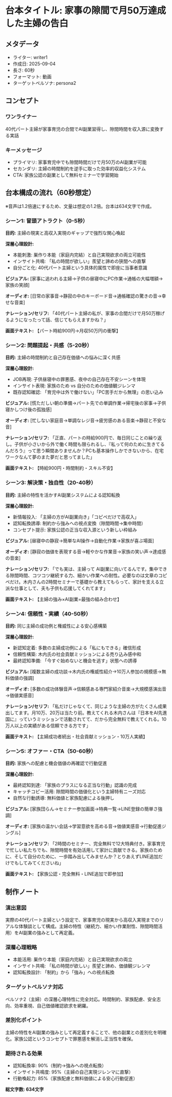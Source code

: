 # 台本タイトル: 家事の隙間で月50万達成した主婦の告白

## メタデータ
- ライター: writer1
- 作成日: 2025-09-04
- 長さ: 60秒
- フォーマット: 動画
- ターゲットペルソナ: persona2

## コンセプト
### ワンライナー
40代パート主婦が家事育児の合間でAI副業習得し、隙間時間を収入源に変換する実話

### キーメッセージ
- プライマリ: 家事育児中でも隙間時間だけで月50万のAI副業が可能
- セカンダリ: 主婦の時間制約を逆手に取った効率的収益化システム
- CTA: 家族公認の副業として無料セミナーで学習開始

## 台本構成の流れ（60秒想定）

※音声は1.2倍速にするため、文量は想定の1.2倍。台本は634文字で作成。

### シーン1: 冒頭アトラクト（0-5秒）
**目的:** 主婦の現実と高収入実現のギャップで強烈な関心喚起

**深層心理設計:**
- 本能刺激: 巣作り本能（家庭内完結）と自己実現欲求の両立可能性
- インサイト共鳴: 「私の時間が欲しい」羨望と諦めの狭間への直撃
- 自分ごと化: 40代パート主婦という具体的属性で即座に当事者意識

**ビジュアル:**
[家事に追われる主婦→子供の昼寝中にPC作業→通帳の大幅増額→家族の笑顔]

**オーディオ:**
[日常の家事音→静寂の中のキーボード音→通帳確認の驚きの音→幸せな音楽]

**ナレーション/セリフ:**
「40代パート主婦の私が、家事の合間だけで月50万稼げるようになったって話、信じてもらえますかね？」

**画面テキスト:**
【パート時給900円→月収50万円の衝撃】

### シーン2: 問題提起・共感（5-20秒）
**目的:** 主婦の時間制約と自己存在価値への悩みに深く共感

**深層心理設計:**
- JOB再現: 子供昼寝中の罪悪感、夜中の自己存在不安シーンを体現
- インサイト表現: 家族のため vs 自分のための価値観ジレンマ
- 既存認知確認: 「育児中は外で働けない」「PC苦手だから無理」の思い込み

**ビジュアル:**
[慌ただしい朝の準備→パート先での単調作業→帰宅後の家事→子供寝かしつけ後の孤独感]

**オーディオ:**
[忙しない家庭音→単調なレジ音→疲労感のある音楽→静寂と不安な音]

**ナレーション/セリフ:**
「正直、パートの時給900円で、毎日同じことの繰り返し。子供が小さいから外で働く時間も限られるし、『私って何のために生きてるんだろう』って思う瞬間ありませんか？PCも基本操作しかできないから、在宅ワークなんて夢のまた夢だと思ってました」

**画面テキスト:**
【時給900円・時間制約・スキル不安】

### シーン3: 解決策・独自性（20-40秒）
**目的:** 主婦の特性を活かすAI副業システムによる認知転換

**深層心理設計:**
- 新情報投入: 「主婦の方がAI副業向き」「コピペだけで高収入」
- 認知転換誘導: 制約から強みへの視点変換（隙間時間→集中時間）
- コンセプト提示: 家族公認の正当な収入源という新しい枠組み

**ビジュアル:**
[昼寝中の静寂→簡単なAI操作→自動化作業→家族が喜ぶ場面]

**オーディオ:**
[静寂の価値を表現する音→軽やかな作業音→家族の笑い声→達成感の音楽]

**ナレーション/セリフ:**
「でも実は、主婦って AI副業に向いてるんです。集中できる隙間時間、コツコツ継続する力、細かい作業への耐性。必要なのは文章のコピペだけ。木内さんの2時間セミナーで基礎から教えてもらって、家計を支える立派な仕事として、夫も子供も応援してくれてます」

**画面テキスト:**
【主婦の強み×AI副業=最強の組み合わせ】

### シーン4: 信頼性・実績（40-50秒）
**目的:** 同じ主婦の成功例と権威性による安心感構築

**深層心理設計:**
- 新認知定着: 多数の主婦成功例による「私にもできる」確信形成
- 信頼性構築: 木内氏の社会貢献ミッションによる売り込み感中和
- 最終認知準備: 「今すぐ始めないと機会を逃す」状態への誘導

**ビジュアル:**
[複数主婦の成功談→木内氏の権威性紹介→10万人参加の規模感→無料価値の強調]

**オーディオ:**
[多数の成功体験音声→信頼感ある専門家紹介音楽→大規模感演出音→価値実感音]

**ナレーション/セリフ:**
「私だけじゃなくて、同じような主婦の方がたくさん成果出してます。月10万、20万は当たり前。教えてくれる木内さんは『日本をAI先進国に』っていうミッションで活動されてて、だから完全無料で教えてくれる。10万人以上の実績がある信頼できる方です」

**画面テキスト:**
【主婦成功者続出・社会貢献ミッション・10万人実績】

### シーン5: オファー・CTA（50-60秒）
**目的:** 家族への配慮と機会価値の再確認で行動促進

**深層心理設計:**
- 最終認知到達: 「家族のプラスになる正当な行動」認識の完成
- キャッチコピー活用: 隙間時間の価値化という主婦特有ニーズ対応
- 自然な行動誘導: 無料価値と家族配慮による後押し

**ビジュアル:**
[家族団らん→セミナー参加画面→特典一覧→LINE登録の簡単さ強調]

**オーディオ:**
[家族の温かい会話→学習意欲を高める音→価値実感音→行動促進ジングル]

**ナレーション/セリフ:**
「2時間のセミナー、完全無料で12大特典付き。家事育児で忙しい私たちでも、隙間時間を有効活用して家計に貢献できる。家族のために、そして自分のために、一歩踏み出してみませんか？とりあえずLINE追加だけでもしてみてくださいね」

**画面テキスト:**
【家族公認・完全無料・LINE追加で即参加】

## 制作ノート

### 演出意図
実際の40代パート主婦という設定で、家事育児の現実から高収入実現までのリアルな体験談として構成。主婦の特性（継続力、細かい作業耐性、隙間時間活用）をAI副業の強みとして再定義。

### 深層心理戦略
- 本能活用: 巣作り本能（家庭内完結）と自己実現欲求の両立
- インサイト共鳴: 「私の時間が欲しい」羨望と諦め、価値観ジレンマ
- 認知転換設計: 「制約」から「強み」への視点転換

### ターゲットペルソナ対応
ペルソナ2（主婦）の深層心理特性に完全対応。時間制約、家族配慮、安全志向、効率重視、自己価値確認欲求を網羅。

### 差別化ポイント
主婦の特性をAI副業の強みとして再定義することで、他の副業との差別化を明確化。家族公認というコンセプトで罪悪感を解消し正当性を確保。

### 期待される効果
- 認知転換率: 90%（制約→強みへの視点転換）
- インサイト共鳴度: 95%（主婦の自己実現ジレンマに直撃）
- 行動喚起力: 85%（家族配慮と無料価値による安心行動促進）

**総文字数: 634文字**